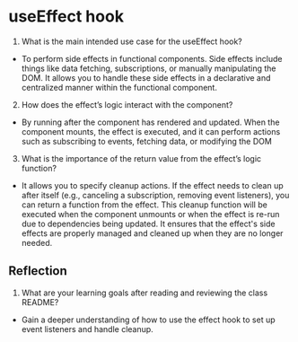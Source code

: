 # useEffect hook
1. What is the main intended use case for the useEffect hook?
  - To perform side effects in functional components. Side effects include things like data fetching, subscriptions, or manually manipulating the DOM. It allows you to handle these side effects in a declarative and centralized manner within the functional component.
2. How does the effect’s logic interact with the component?
  - By running after the component has rendered and updated. When the component mounts, the effect is executed, and it can perform actions such as subscribing to events, fetching data, or modifying the DOM
3. What is the importance of the return value from the effect’s logic function?
  - It allows you to specify cleanup actions. If the effect needs to clean up after itself (e.g., canceling a subscription, removing event listeners), you can return a function from the effect. This cleanup function will be executed when the component unmounts or when the effect is re-run due to dependencies being updated. It ensures that the effect's side effects are properly managed and cleaned up when they are no longer needed.

## Reflection
1. What are your learning goals after reading and reviewing the class README?
  - Gain a deeper understanding of how to use the effect hook to set up event listeners and handle cleanup.